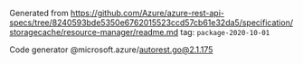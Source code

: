 Generated from https://github.com/Azure/azure-rest-api-specs/tree/8240593bde5350e6762015523ccd57cb61e32da5/specification/storagecache/resource-manager/readme.md tag: `package-2020-10-01`

Code generator @microsoft.azure/autorest.go@2.1.175


